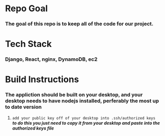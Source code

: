 # Repo Goal 
### The goal of this repo is to keep all of the code for our project. 
# Tech Stack 
### Django, React, nginx, DynamoDB, ec2
# Build Instructions
### The appliction should be built on your desktop, and your desktop needs to have nodejs installed, perferably the most up to date version
1. `add your public key off of your desktop into .ssh/authorized keys` ***to do this you just need to copy it from your desktop and paste into the authorized keys file***

